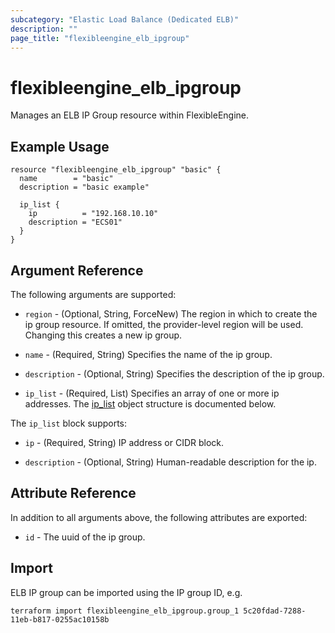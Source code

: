 ```yaml
---
subcategory: "Elastic Load Balance (Dedicated ELB)"
description: ""
page_title: "flexibleengine_elb_ipgroup"
---
```


# flexibleengine_elb_ipgroup

Manages an ELB IP Group resource within FlexibleEngine.

## Example Usage

```hcl
resource "flexibleengine_elb_ipgroup" "basic" {
  name        = "basic"
  description = "basic example"

  ip_list {
    ip          = "192.168.10.10"
    description = "ECS01"
  }
}
```

## Argument Reference

The following arguments are supported:

* `region` - (Optional, String, ForceNew) The region in which to create the ip group resource. If omitted, the
  provider-level region will be used. Changing this creates a new ip group.

* `name` - (Required, String) Specifies the name of the ip group.

* `description` - (Optional, String) Specifies the description of the ip group.

* `ip_list` - (Required, List) Specifies an array of one or more ip addresses. The [ip_list](#elb_ip_list) object
    structure is documented below.

<a name="elb_ip_list"></a>
The `ip_list` block supports:

* `ip` - (Required, String) IP address or CIDR block.

* `description` - (Optional, String) Human-readable description for the ip.

## Attribute Reference

In addition to all arguments above, the following attributes are exported:

* `id` - The uuid of the ip group.

## Import

ELB IP group can be imported using the IP group ID, e.g.

```shell
terraform import flexibleengine_elb_ipgroup.group_1 5c20fdad-7288-11eb-b817-0255ac10158b
```
